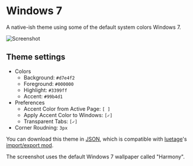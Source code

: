 # Windows 7

A native-ish theme using some of the default system colors Windows 7.

![Screenshot](screenshot.png)

## Theme settings

* Colors
  * Background: `#d7e4f2`
  * Foreground: `#000000`
  * Highlight: `#3399ff`
  * Accent: `#99b4d1`
* Preferences
  * Accent Color from Active Page: `[ ]`
  * Apply Accent Color to Windows: `[✓]`
  * Transparent Tabs: `[✓]`
* Corner Roudning: `3px`

You can download this theme in [JSON](theme.json), which is compatible with [luetage](https://github.com/luetage)'s [import/export mod](https://forum.vivaldi.net/topic/33154/import-and-export-themes).

The screenshot uses the default Windows 7 wallpaper called "Harmony".
